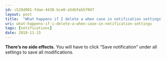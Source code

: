 ```yaml
---
id: c528d001-fdae-4438-bce0-a54bfeb57047
layout: post
title:  "What happens if I delete a when case in notification settings?"
uri: what-happens-if-i-delete-a-when-case-in-notification-settings
tags: [notifications]
date: 2018-11-15
---
```


**There’s no side effects.** You will have to click “Save <wiki>notification</wiki>” under all settings to save all modifications.